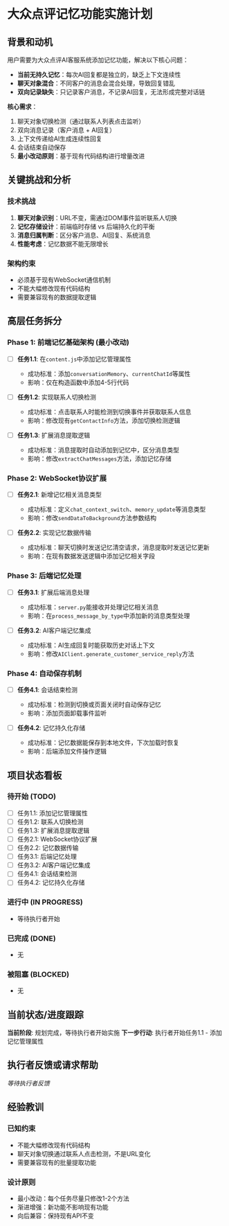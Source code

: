 # 大众点评记忆功能实施计划

## 背景和动机

用户需要为大众点评AI客服系统添加记忆功能，解决以下核心问题：
- **当前无持久记忆**：每次AI回复都是独立的，缺乏上下文连续性
- **聊天对象混合**：不同客户的消息会混合处理，导致回复错乱
- **双向记录缺失**：只记录客户消息，不记录AI回复，无法形成完整对话链

**核心需求**：
1. 聊天对象切换检测（通过联系人列表点击监听）
2. 双向消息记录（客户消息 + AI回复）
3. 上下文传递给AI生成连续性回复
4. 会话结束自动保存
5. **最小改动原则**：基于现有代码结构进行增量改进

## 关键挑战和分析

### 技术挑战
1. **聊天对象识别**：URL不变，需通过DOM事件监听联系人切换
2. **记忆存储设计**：前端临时存储 vs 后端持久化的平衡
3. **消息归属判断**：区分客户消息、AI回复、系统消息
4. **性能考虑**：记忆数据不能无限增长

### 架构约束
- 必须基于现有WebSocket通信机制
- 不能大幅修改现有代码结构
- 需要兼容现有的数据提取逻辑

## 高层任务拆分

### Phase 1: 前端记忆基础架构 (最小改动)
- [ ] **任务1.1**: 在`content.js`中添加记忆管理属性
  - 成功标准：添加`conversationMemory`、`currentChatId`等属性
  - 影响：仅在构造函数中添加4-5行代码
  
- [ ] **任务1.2**: 实现联系人切换检测
  - 成功标准：点击联系人时能检测到切换事件并获取联系人信息
  - 影响：修改现有`getContactInfo`方法，添加切换检测逻辑

- [ ] **任务1.3**: 扩展消息提取逻辑
  - 成功标准：消息提取时自动添加到记忆中，区分消息类型
  - 影响：修改`extractChatMessages`方法，添加记忆存储

### Phase 2: WebSocket协议扩展
- [ ] **任务2.1**: 新增记忆相关消息类型
  - 成功标准：定义`chat_context_switch`、`memory_update`等消息类型
  - 影响：修改`sendDataToBackground`方法参数结构

- [ ] **任务2.2**: 实现记忆数据传输
  - 成功标准：聊天切换时发送记忆清空请求，消息提取时发送记忆更新
  - 影响：在现有数据发送逻辑中添加记忆相关字段

### Phase 3: 后端记忆处理
- [ ] **任务3.1**: 扩展后端消息处理
  - 成功标准：`server.py`能接收并处理记忆相关消息
  - 影响：在`process_message_by_type`中添加新的消息类型处理

- [ ] **任务3.2**: AI客户端记忆集成
  - 成功标准：AI生成回复时能获取历史对话上下文
  - 影响：修改`AIClient.generate_customer_service_reply`方法

### Phase 4: 自动保存机制
- [ ] **任务4.1**: 会话结束检测
  - 成功标准：检测到切换或页面关闭时自动保存记忆
  - 影响：添加页面卸载事件监听

- [ ] **任务4.2**: 记忆持久化存储
  - 成功标准：记忆数据能保存到本地文件，下次加载时恢复
  - 影响：后端添加文件操作逻辑

## 项目状态看板

### 待开始 (TODO)
- [ ] 任务1.1: 添加记忆管理属性
- [ ] 任务1.2: 联系人切换检测
- [ ] 任务1.3: 扩展消息提取逻辑
- [ ] 任务2.1: WebSocket协议扩展
- [ ] 任务2.2: 记忆数据传输
- [ ] 任务3.1: 后端记忆处理
- [ ] 任务3.2: AI客户端记忆集成  
- [ ] 任务4.1: 会话结束检测
- [ ] 任务4.2: 记忆持久化存储

### 进行中 (IN PROGRESS)
- 等待执行者开始

### 已完成 (DONE)
- 无

### 被阻塞 (BLOCKED)
- 无

## 当前状态/进度跟踪

**当前阶段**: 规划完成，等待执行者开始实施
**下一步行动**: 执行者开始任务1.1 - 添加记忆管理属性

## 执行者反馈或请求帮助

*等待执行者反馈*

## 经验教训

### 已知约束
- 不能大幅修改现有代码结构
- 聊天对象切换通过联系人点击检测，不是URL变化
- 需要兼容现有的批量提取功能

### 设计原则
- 最小改动：每个任务尽量只修改1-2个方法
- 渐进增强：新功能不影响现有功能
- 向后兼容：保持现有API不变
